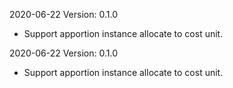 2020-06-22 Version: 0.1.0
- Support apportion  instance allocate to cost unit.

2020-06-22 Version: 0.1.0
- Support apportion  instance allocate to cost unit.

